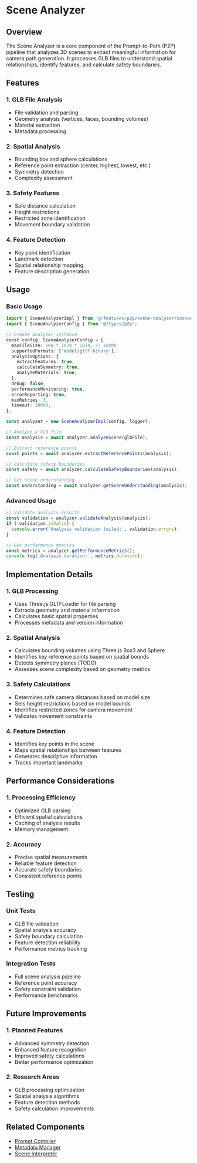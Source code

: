 # Scene Analyzer

## Overview
The Scene Analyzer is a core component of the Prompt-to-Path (P2P) pipeline that analyzes 3D scenes to extract meaningful information for camera path generation. It processes GLB files to understand spatial relationships, identify features, and calculate safety boundaries.

## Features

### 1. GLB File Analysis
- File validation and parsing
- Geometry analysis (vertices, faces, bounding volumes)
- Material extraction
- Metadata processing

### 2. Spatial Analysis
- Bounding box and sphere calculations
- Reference point extraction (center, highest, lowest, etc.)
- Symmetry detection
- Complexity assessment

### 3. Safety Features
- Safe distance calculation
- Height restrictions
- Restricted zone identification
- Movement boundary validation

### 4. Feature Detection
- Key point identification
- Landmark detection
- Spatial relationship mapping
- Feature description generation

## Usage

### Basic Usage
```typescript
import { SceneAnalyzerImpl } from '@/features/p2p/scene-analyzer/SceneAnalyzer';
import { SceneAnalyzerConfig } from '@/types/p2p';

// Create analyzer instance
const config: SceneAnalyzerConfig = {
  maxFileSize: 100 * 1024 * 1024, // 100MB
  supportedFormats: ['model/gltf-binary'],
  analysisOptions: {
    extractFeatures: true,
    calculateSymmetry: true,
    analyzeMaterials: true,
  },
  debug: false,
  performanceMonitoring: true,
  errorReporting: true,
  maxRetries: 3,
  timeout: 30000,
};

const analyzer = new SceneAnalyzerImpl(config, logger);

// Analyze a GLB file
const analysis = await analyzer.analyzeScene(glbFile);

// Extract reference points
const points = await analyzer.extractReferencePoints(analysis);

// Calculate safety boundaries
const safety = await analyzer.calculateSafetyBoundaries(analysis);

// Get scene understanding
const understanding = await analyzer.getSceneUnderstanding(analysis);
```

### Advanced Usage
```typescript
// Validate analysis results
const validation = analyzer.validateAnalysis(analysis);
if (!validation.isValid) {
  console.error('Analysis validation failed:', validation.errors);
}

// Get performance metrics
const metrics = analyzer.getPerformanceMetrics();
console.log('Analysis duration:', metrics.duration);
```

## Implementation Details

### 1. GLB Processing
- Uses Three.js GLTFLoader for file parsing
- Extracts geometry and material information
- Calculates basic spatial properties
- Processes metadata and version information

### 2. Spatial Analysis
- Calculates bounding volumes using Three.js Box3 and Sphere
- Identifies key reference points based on spatial bounds
- Detects symmetry planes (TODO)
- Assesses scene complexity based on geometry metrics

### 3. Safety Calculations
- Determines safe camera distances based on model size
- Sets height restrictions based on model bounds
- Identifies restricted zones for camera movement
- Validates movement constraints

### 4. Feature Detection
- Identifies key points in the scene
- Maps spatial relationships between features
- Generates descriptive information
- Tracks important landmarks

## Performance Considerations

### 1. Processing Efficiency
- Optimized GLB parsing
- Efficient spatial calculations
- Caching of analysis results
- Memory management

### 2. Accuracy
- Precise spatial measurements
- Reliable feature detection
- Accurate safety boundaries
- Consistent reference points

## Testing

### Unit Tests
- GLB file validation
- Spatial analysis accuracy
- Safety boundary calculation
- Feature detection reliability
- Performance metrics tracking

### Integration Tests
- Full scene analysis pipeline
- Reference point accuracy
- Safety constraint validation
- Performance benchmarks

## Future Improvements

### 1. Planned Features
- Advanced symmetry detection
- Enhanced feature recognition
- Improved safety calculations
- Better performance optimization

### 2. Research Areas
- GLB processing optimization
- Spatial analysis algorithms
- Feature detection methods
- Safety calculation improvements

## Related Components
- [Prompt Compiler](../prompt-compiler/README.md)
- [Metadata Manager](../metadata-manager/README.md)
- [Scene Interpreter](../scene-interpreter/README.md) 